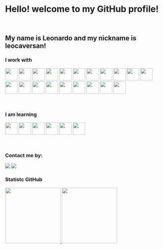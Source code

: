 # Hello! welcome to my GitHub profile!

<br/>

## My name is Leonardo and my nickname is leocaversan! 

### I work with

<img src="https://cdn.jsdelivr.net/gh/devicons/devicon/icons/git/git-original-wordmark.svg" width="40" height="40"/>  <img src="https://cdn.jsdelivr.net/gh/devicons/devicon/icons/mysql/mysql-plain-wordmark.svg" width="40" height="40"/>  <img src="https://cdn.jsdelivr.net/gh/devicons/devicon/icons/microsoftsqlserver/microsoftsqlserver-plain-wordmark.svg" width="40" height="40"/>  <img src="https://cdn.jsdelivr.net/gh/devicons/devicon/icons/python/python-original.svg" width="40" height="40"/>  <img src="https://cdn.jsdelivr.net/gh/devicons/devicon/icons/jupyter/jupyter-original-wordmark.svg" width="40" height="40"/>  <img src="https://cdn.jsdelivr.net/gh/devicons/devicon/icons/pandas/pandas-original-wordmark.svg" width="40" height="40"/>  <img src="https://cdn.jsdelivr.net/gh/devicons/devicon/icons/numpy/numpy-original.svg" width="40" height="40"/>  <img src="https://cdn.jsdelivr.net/gh/devicons/devicon/icons/postgresql/postgresql-original-wordmark.svg" width="40" height="40"/> <img src="https://cdn.jsdelivr.net/gh/devicons/devicon/icons/html5/html5-original-wordmark.svg" width="40" height="40"/>  <img src="https://cdn.jsdelivr.net/gh/devicons/devicon/icons/c/c-original.svg" width="40" height="40"/>
<img src="https://cdn.jsdelivr.net/gh/devicons/devicon/icons/tailwindcss/tailwindcss-plain.svg" width="40" height="40"/> 
<img src="https://cdn.jsdelivr.net/gh/devicons/devicon/icons/typescript/typescript-plain.svg" width="40" height="40"/>
<img src="https://cdn.jsdelivr.net/gh/devicons/devicon/icons/docker/docker-original-wordmark.svg" width="40" height="40"/> <img src="https://cdn.jsdelivr.net/gh/devicons/devicon/icons/kubernetes/kubernetes-plain-wordmark.svg" 
width="40" height="40" /> <img src="https://cdn.jsdelivr.net/gh/devicons/devicon/icons/pytest/pytest-original-wordmark.svg" width="40" height="40"/> <img src="https://cdn.jsdelivr.net/gh/devicons/devicon/icons/linux/linux-original.svg" width="40" height="40"/> <img src="https://cdn.jsdelivr.net/gh/devicons/devicon/icons/react/react-original.svg" width="40" height="40"/> <img src="https://cdn.jsdelivr.net/gh/devicons/devicon/icons/fastapi/fastapi-plain-wordmark.svg" width="40" height="40"/> <img src="https://cdn.jsdelivr.net/gh/devicons/devicon/icons/flask/flask-original-wordmark.svg" width="40" height="40"/> <img src="https://cdn.jsdelivr.net/gh/devicons/devicon/icons/nodejs/nodejs-original-wordmark.svg" width="40" height="40"/>
          
          
          
          
          
          
          
<br/>        
          
### I am learning
<img src="https://cdn.jsdelivr.net/gh/devicons/devicon/icons/angularjs/angularjs-original.svg" width="40" height="40"/>   <img src="https://cdn.jsdelivr.net/gh/devicons/devicon/icons/javascript/javascript-original.svg" width="40" height="40"/>    <img src="https://cdn.jsdelivr.net/gh/devicons/devicon/icons/mongodb/mongodb-original-wordmark.svg" width="40" height="40"/>  <img src="https://cdn.jsdelivr.net/gh/devicons/devicon/icons/go/go-original.svg" width="40" height="40"/> <img src="https://cdn.jsdelivr.net/gh/devicons/devicon/icons/css3/css3-original.svg" width="40" height="40"/> 
<img src="https://cdn.jsdelivr.net/gh/devicons/devicon/icons/amazonwebservices/amazonwebservices-plain-wordmark.svg" width="40" height="40"/>
          

<br/>          

### Contact me by:

<div>
<a href = "mailto:leo_caversan@live.com"><img src="https://img.shields.io/badge/Gmail-D14836?style=for-the-badge&logo=gmail&logoColor=white" target="_blank"></a>
<a href="https://www.linkedin.com/in/leonardo-caversan-moi/" target="_blank"><img src="https://img.shields.io/badge/-LinkedIn-%230077B5?style=for-the-badge&logo=linkedin&logoColor=white" target="_blank"></a>   
</div>

### Statistc GitHub

<div>
<a href="https://github.com/leocaversan">
<img height="180em" src="https://github-readme-stats.vercel.app/api/top-langs/?username=leocaversan&layout=compact&langs_count=7&theme=dracula"/>
<img height="180em" src="https://github-readme-stats.vercel.app/api?username=leocaversan&show_icons=true&theme=dracula&include_all_commits=true&count_private=true"/>
</div>

<br/>

<!--
**leocaversan/leocaversan** is a ✨ _special_ ✨ repository because its `README.md` (this file) appears on your GitHub profile.

Here are some ideas to get you started:

- 🔭 I’m currently working on ...
- 🌱 I’m currently learning ...
- 👯 I’m looking to collaborate on ...
- 🤔 I’m looking for help with ...
- 💬 Ask me about ...
- 📫 How to reach me: ...
- 😄 Pronouns: ...
- ⚡ Fun fact: ...
-->
